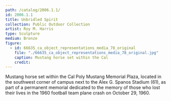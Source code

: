 ```yaml
---
path: /catalog/2006.1.1/
id: 2006.1.1
title: Unbridled Spirit  
collection: Public Outdoor Collection
artist: Roy M. Harris
type: Sculpture
medium: Bronze
figure:
  - id: 66635_ca_object_representations_media_78_original
    file: "./66635_ca_object_representations_media_78_original.jpg"
    caption: Mustang horse set within the Cal
    credit: 
---
```

Mustang horse set within the Cal Poly Mustang Memorial Plaza, located in the southwest corner of campus next to the Alex G. Spanos Stadium (61), as part of a permanent memorial dedicated to the memory of those who lost their lives in the 1960 football team plane crash on October 29, 1960. 
